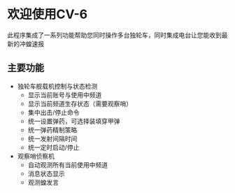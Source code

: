 # 欢迎使用CV-6

此程序集成了一系列功能帮助您同时操作多台独轮车，同时集成电台让您能收到最新的冲蝗速报

## 主要功能

- 独轮车舰载机控制与状态检测
	- 显示当前账号与使用中频道
	- 显示当前频道生存状态（需要观察哨）
	- 集中出击/停止命令
	- 统一设置弹药，可选择装填穿甲弹
	- 统一弹药精制策略
	- 统一发射间隔时间
	- 统一定时启动/停止
- 观察哨侦察机
	- 自动观测所有当前使用中频道
	- 消息状态显示
	- 观测蝗发言